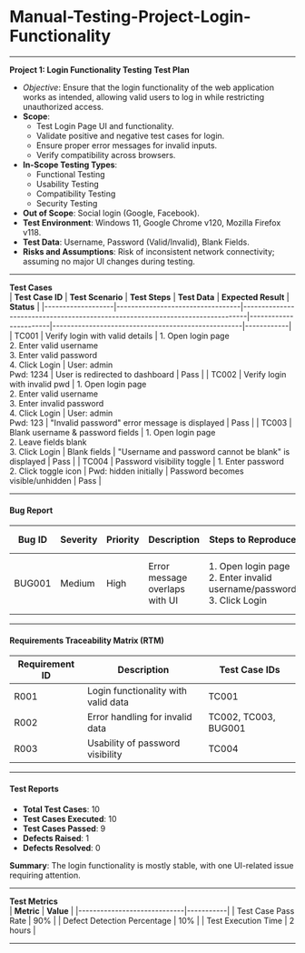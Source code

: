 # Manual-Testing-Project-Login-Functionality

---

**Project 1: Login Functionality Testing**
 **Test Plan**
- *Objective*: Ensure that the login functionality of the web application works as intended, allowing valid users to log in while restricting unauthorized access.
- **Scope**:  
  - Test Login Page UI and functionality.  
  - Validate positive and negative test cases for login.  
  - Ensure proper error messages for invalid inputs.  
  - Verify compatibility across browsers.  
- **In-Scope Testing Types**:  
  - Functional Testing  
  - Usability Testing  
  - Compatibility Testing  
  - Security Testing  
- **Out of Scope**: Social login (Google, Facebook).  
- **Test Environment**: Windows 11, Google Chrome v120, Mozilla Firefox v118.  
- **Test Data**: Username, Password (Valid/Invalid), Blank Fields.  
- **Risks and Assumptions**: Risk of inconsistent network connectivity; assuming no major UI changes during testing.  

---

 **Test Cases**  
| **Test Case ID** | **Test Scenario**                | **Test Steps**                                                                 | **Test Data**         | **Expected Result**                                  | **Status** |
|-------------------|----------------------------------|-------------------------------------------------------------------------------|-----------------------|----------------------------------------------------|------------|
| TC001             | Verify login with valid details | 1. Open login page<br>2. Enter valid username<br>3. Enter valid password<br>4. Click Login | User: admin<br>Pwd: 1234 | User is redirected to dashboard                     | Pass       |
| TC002             | Verify login with invalid pwd   | 1. Open login page<br>2. Enter valid username<br>3. Enter invalid password<br>4. Click Login | User: admin<br>Pwd: 123 | "Invalid password" error message is displayed      | Pass       |
| TC003             | Blank username & password fields | 1. Open login page<br>2. Leave fields blank<br>3. Click Login                   | Blank fields          | "Username and password cannot be blank" is displayed | Pass       |
| TC004             | Password visibility toggle       | 1. Enter password<br>2. Click toggle icon                                    | Pwd: hidden initially | Password becomes visible/unhidden                  | Pass       |

---

#### **Bug Report**  
| **Bug ID** | **Severity** | **Priority** | **Description**                | **Steps to Reproduce**                                                | **Expected Result**                     | **Actual Result**       | **Status** |
|------------|--------------|--------------|--------------------------------|------------------------------------------------------------------------|-----------------------------------------|-------------------------|------------|
| BUG001     | Medium       | High         | Error message overlaps with UI | 1. Open login page<br>2. Enter invalid username/password<br>3. Click Login | Error should appear without UI issues | Error overlaps with buttons | Open       |

---

#### **Requirements Traceability Matrix (RTM)**  
| **Requirement ID** | **Description**                     | **Test Case IDs**       |
|---------------------|-------------------------------------|--------------------------|
| R001               | Login functionality with valid data | TC001                   |
| R002               | Error handling for invalid data     | TC002, TC003, BUG001    |
| R003               | Usability of password visibility    | TC004                   |

---

#### **Test Reports**  
- **Total Test Cases**: 10  
- **Test Cases Executed**: 10  
- **Test Cases Passed**: 9  
- **Defects Raised**: 1  
- **Defects Resolved**: 0  

**Summary**: The login functionality is mostly stable, with one UI-related issue requiring attention.

---

 **Test Metrics**  
| **Metric**                 | **Value** |
|-----------------------------|-----------|
| Test Case Pass Rate         | 90%       |
| Defect Detection Percentage | 10%       |
| Test Execution Time         | 2 hours   |

---


